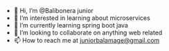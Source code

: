 - 👋 Hi, I’m @Balibonera junior
- 👀 I’m interested in learning about microservices 
- 🌱 I’m currently learning spring boot java
- 💞️ I’m looking to collaborate on anything web related
- 📫 How to reach me at juniorbalamage@gmail.com

<!---
JunnyBalib/JunnyBalib is a ✨ special ✨ repository because its `README.md` (this file) appears on your GitHub profile.
You can click the Preview link to take a look at your changes.
--->
